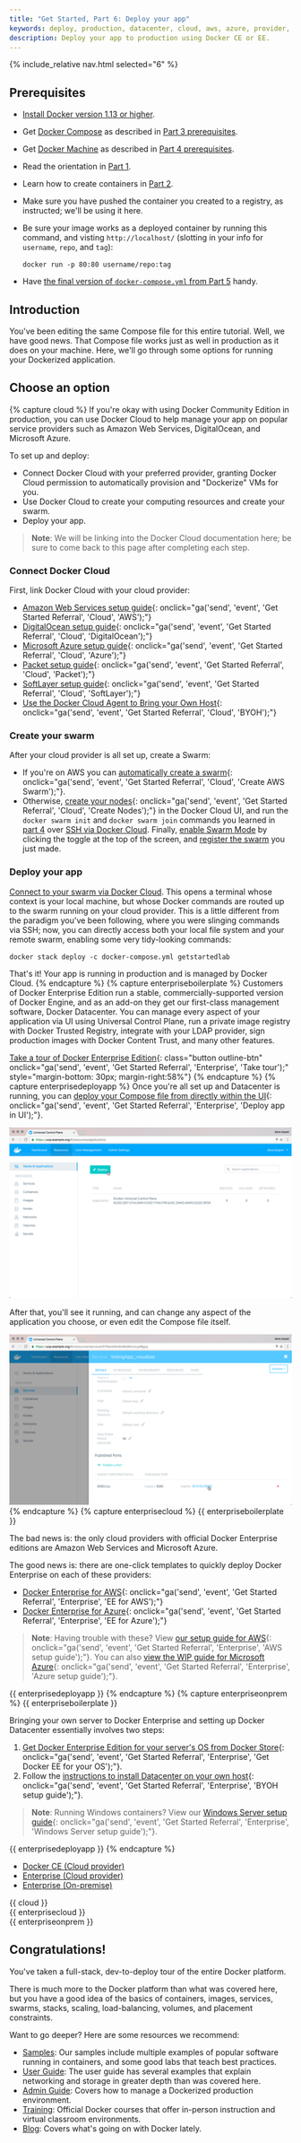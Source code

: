 ```yaml
---
title: "Get Started, Part 6: Deploy your app"
keywords: deploy, production, datacenter, cloud, aws, azure, provider, admin, enterprise
description: Deploy your app to production using Docker CE or EE.
---
```

{% include_relative nav.html selected="6" %}

## Prerequisites

- [Install Docker version 1.13 or higher](/engine/installation/).
- Get [Docker Compose](/compose/overview.md) as described in [Part 3 prerequisites](/get-started/part3.md#prerequisites).
- Get [Docker Machine](/machine/overview.md) as described in [Part 4 prerequisites](/get-started/part4.md#prerequisites).
- Read the orientation in [Part 1](index.md).
- Learn how to create containers in [Part 2](part2.md).
- Make sure you have pushed the container you created to a registry, as
  instructed; we'll be using it here.
- Be sure your image works as a deployed container by running this command, and visting `http://localhost/` (slotting in your info for `username`,
`repo`, and `tag`):

  ```shell
  docker run -p 80:80 username/repo:tag
  ```
- Have [the final version of `docker-compose.yml` from Part 5](/get-started/part5.md#persisting-data) handy.

## Introduction

You've been editing the same Compose file for this entire tutorial. Well, we
have good news. That Compose file works just as well in production as it does
on your machine. Here, we'll go through some options for running your
Dockerized application.

## Choose an option

{% capture cloud %}
If you're okay with using Docker Community Edition in
production, you can use Docker Cloud to help manage your app on popular service providers such as Amazon Web Services, DigitalOcean, and Microsoft Azure.

To set up and deploy:

- Connect Docker Cloud with your preferred provider, granting Docker Cloud permission
  to automatically provision and "Dockerize" VMs for you.
- Use Docker Cloud to create your computing resources and create your swarm.
- Deploy your app.

> **Note**: We will be linking into the Docker Cloud documentation here; be sure
  to come back to this page after completing each step.

### Connect Docker Cloud

First, link Docker Cloud with your cloud provider:

* [Amazon Web Services setup guide](/docker-cloud/cloud-swarm/link-aws-swarm/){: onclick="ga('send', 'event', 'Get Started Referral', 'Cloud', 'AWS');"}
* [DigitalOcean setup guide](/docker-cloud/infrastructure/link-do.md){: onclick="ga('send', 'event', 'Get Started Referral', 'Cloud', 'DigitalOcean');"}
* [Microsoft Azure setup guide](/docker-cloud/infrastructure/link-azure.md){: onclick="ga('send', 'event', 'Get Started Referral', 'Cloud', 'Azure');"}
* [Packet setup guide](/docker-cloud/infrastructure/link-packet.md){: onclick="ga('send', 'event', 'Get Started Referral', 'Cloud', 'Packet');"}
* [SoftLayer setup guide](/docker-cloud/infrastructure/link-softlayer.md){: onclick="ga('send', 'event', 'Get Started Referral', 'Cloud', 'SoftLayer');"}
* [Use the Docker Cloud Agent to Bring your Own Host](/docker-cloud/infrastructure/byoh.md){: onclick="ga('send', 'event', 'Get Started Referral', 'Cloud', 'BYOH');"}

### Create your swarm

After your cloud provider is all set up, create a Swarm:

* If you're on AWS you
  can [automatically create a
  swarm](/docker-cloud/cloud-swarm/create-cloud-swarm/){: onclick="ga('send', 'event', 'Get Started Referral', 'Cloud', 'Create AWS Swarm');"}.
* Otherwise, [create your nodes](/docker-cloud/getting-started/your_first_node/){: onclick="ga('send', 'event', 'Get Started Referral', 'Cloud', 'Create Nodes');"}
  in the Docker Cloud UI, and run the `docker swarm init` and `docker swarm join`
  commands you learned in [part 4](part4.md) over [SSH via Docker
  Cloud](/docker-cloud/infrastructure/ssh-into-a-node/). Finally, [enable Swarm
  Mode](/docker-cloud/cloud-swarm/using-swarm-mode/) by clicking the toggle at
  the top of the screen, and [register the
  swarm](/docker-cloud/cloud-swarm/register-swarms/) you just made.

### Deploy your app

[Connect to your swarm via Docker
Cloud](/docker-cloud/cloud-swarm/connect-to-swarm/). This opens a terminal whose
context is your local machine, but whose Docker commands are routed up to the
swarm running on your cloud provider. This is a little different from the
paradigm you've been following, where you were slinging commands via SSH; now,
you can directly access both your local file system and your remote swarm,
enabling some very tidy-looking commands:

```
docker stack deploy -c docker-compose.yml getstartedlab
```

That's it! Your app is running in production and is managed by Docker Cloud.
{% endcapture %}
{% capture enterpriseboilerplate %}
Customers of Docker Enterprise Edition run a stable, commercially-supported
version of Docker Engine, and as an add-on they get our first-class management
software, Docker Datacenter. You can manage every aspect of your application
via UI using Universal Control Plane, run a private image registry with Docker
Trusted Registry, integrate with your LDAP provider, sign production images with
Docker Content Trust, and many other features.

[Take a tour of Docker Enterprise Edition](https://www.docker.com/enterprise-edition){: class="button outline-btn" onclick="ga('send', 'event', 'Get Started Referral', 'Enterprise', 'Take tour');" style="margin-bottom: 30px; margin-right:58%"}
{% endcapture %}
{% capture enterprisedeployapp %}
Once you're all set up and Datacenter is running, you can [deploy your Compose
file from directly within the UI](/datacenter/ucp/2.1/guides/user/services/){: onclick="ga('send', 'event', 'Get Started Referral', 'Enterprise', 'Deploy app in UI');"}.

![Deploy an app on DDC](/datacenter/ucp/2.1/guides/images/deploy-app-ui-1.png)

After that, you'll see it running, and can change any aspect of the application
you choose, or even edit the Compose file itself.

![Managing app on DDC](/datacenter/ucp/2.1/guides/images/deployed_visualizer.png)
{% endcapture %}
{% capture enterprisecloud %}
{{ enterpriseboilerplate }}

The bad news is: the only cloud providers with official Docker
Enterprise editions are Amazon Web Services and Microsoft Azure.

The good news is: there are one-click templates to quickly deploy Docker
Enterprise on each of these providers:

* [Docker Enterprise for AWS](https://store.docker.com/editions/enterprise/docker-ee-aws?tab=description){: onclick="ga('send', 'event', 'Get Started Referral', 'Enterprise', 'EE for AWS');"}
* [Docker Enterprise for Azure](https://store.docker.com/editions/enterprise/docker-ee-azure?tab=description){: onclick="ga('send', 'event', 'Get Started Referral', 'Enterprise', 'EE for Azure');"}

> **Note**: Having trouble with these? View [our setup guide for AWS](/datacenter/install/aws/){: onclick="ga('send', 'event', 'Get Started Referral', 'Enterprise', 'AWS setup guide');"}.
> You can also [view the WIP guide for Microsoft Azure](https://github.com/docker/docker.github.io/pull/2796){: onclick="ga('send', 'event', 'Get Started Referral', 'Enterprise', 'Azure setup guide');"}.

{{ enterprisedeployapp }}
{% endcapture %}
{% capture enterpriseonprem %}
{{ enterpriseboilerplate }}

Bringing your own server to Docker Enterprise and setting up Docker Datacenter
essentially involves two steps:

1. [Get Docker Enterprise Edition for your server's OS from Docker Store](https://store.docker.com/search?offering=enterprise&type=edition){: onclick="ga('send', 'event', 'Get Started Referral', 'Enterprise', 'Get Docker EE for your OS');"}.
2. Follow the [instructions to install Datacenter on your own host](/datacenter/install/linux/){: onclick="ga('send', 'event', 'Get Started Referral', 'Enterprise', 'BYOH setup guide');"}.

> **Note**: Running Windows containers? View our [Windows Server setup guide](/docker-ee-for-windows/install/){: onclick="ga('send', 'event', 'Get Started Referral', 'Enterprise', 'Windows Server setup guide');"}.

{{ enterprisedeployapp }}
{% endcapture %}

<ul class="nav nav-tabs">
  <li class="active"><a data-toggle="tab" href="#cloud">Docker CE (Cloud provider)</a></li>
  <li><a data-toggle="tab" href="#enterprisecloud">Enterprise (Cloud provider)</a></li>
  <li><a data-toggle="tab" href="#enterpriseonprem">Enterprise (On-premise)</a></li>
</ul>
<div class="tab-content">
  <div id="cloud" class="tab-pane fade in active" markdown="1">{{ cloud }}</div>
  <div id="enterprisecloud" class="tab-pane fade" markdown="1">{{ enterprisecloud }}</div>
  <div id="enterpriseonprem" class="tab-pane fade" markdown="1">{{ enterpriseonprem }}</div>
</div>

## Congratulations!

You've taken a full-stack, dev-to-deploy tour of the entire Docker platform.

There is much more to the Docker platform than what was covered here, but you
have a good idea of the basics of containers, images, services, swarms, stacks,
scaling, load-balancing, volumes, and placement constraints.

Want to go deeper? Here are some resources we recommend:

- [Samples](/samples/): Our samples include multiple examples of popular software
  running in containers, and some good labs that teach best practices.
- [User Guide](/engine/userguide/): The user guide has several examples that
  explain networking and storage in greater depth than was covered here.
- [Admin Guide](/engine/admin/): Covers how to manage a Dockerized production
  environment.
- [Training](https://training.docker.com/): Official Docker courses that offer
  in-person instruction and virtual classroom environments.
- [Blog](https://blog.docker.com): Covers what's going on with Docker lately.
